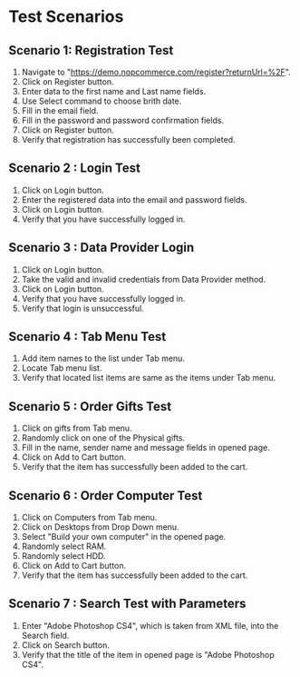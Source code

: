 
 # Test Scenarios

## Scenario 1: Registration Test
1. Navigate to "https://demo.nopcommerce.com/register?returnUrl=%2F".
2. Click on Register button.
3. Enter data to the first name and Last name fields.
4. Use Select command to choose brith date.
5. Fill in the email field.
6. Fill in the password and password confirmation fields.
7. Click on Register button.
8. Verify that registration has successfully been completed.

## Scenario 2 :  Login Test
1. Click on Login button.
2. Enter the registered data into the email and password fields.
3. Click on Login button.
4. Verify that you have successfully logged in.

## Scenario 3 : Data Provider Login
1. Click on Login button.
2. Take the valid and invalid credentials from Data Provider method.
3. Click on Login button.
4. Verify that you have successfully logged in.
5. Verify that login is unsuccessful.

## Scenario 4 :  Tab Menu Test
1. Add item names to the list under Tab menu.
2. Locate Tab menu list.
3. Verify that located list items are same as the items under Tab menu.


## Scenario 5 : Order Gifts Test
1. Click on gifts from Tab menu.
2. Randomly click on one of the Physical gifts.
3. Fill in the name, sender name and message fields in opened page.
4. Click on Add to Cart button.
5. Verify that the item has successfully been added to the cart.


## Scenario 6 : Order Computer Test
1. Click on Computers from Tab menu.
2. Click on Desktops from Drop Down menu.
3. Select "Build your own computer" in the opened page.
4. Randomly select RAM.
5. Randomly select HDD.
6. Click on Add to Cart button.
7. Verify that the item has successfully been added to the cart.
                               
## Scenario 7 : Search Test with Parameters
1. Enter "Adobe Photoshop CS4", which is taken from XML file, into the Search field.
2. Click on Search button.
3. Verify that the title of the item in opened page is "Adobe Photoshop CS4".




